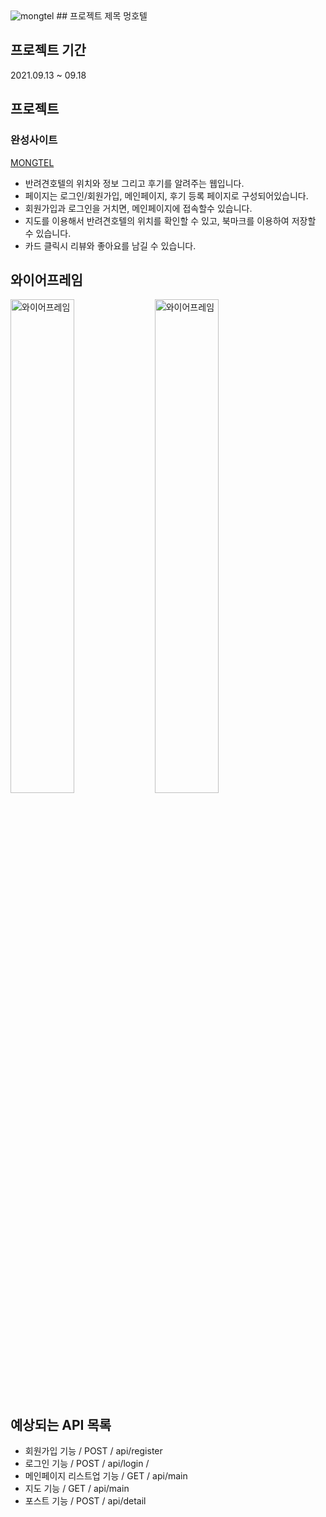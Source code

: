<img src="https://user-images.githubusercontent.com/67423755/133815909-04d06b4a-b7ed-4c44-9fdf-f511a169cbc7.PNG" alt="mongtel"/>
## 프로젝트 제목 
멍호텔 <br/>

## 프로젝트 기간
2021.09.13 ~ 09.18

## 프로젝트<br/>
### 완성사이트
 <a href="http://54.180.143.1">MONGTEL</a>

 - 반려견호텔의 위치와 정보 그리고 후기를 알려주는 웹입니다.
 - 페이지는 로그인/회원가입, 메인페이지, 후기 등록 페이지로 구성되어있습니다.
 - 회원가입과 로그인을 거치면, 메인페이지에 접속할수 있습니다.
 - 지도를 이용해서 반려견호텔의 위치를 확인할 수 있고, 북마크를 이용하여 저장할 수 있습니다.
 - 카드 클릭시 리뷰와 좋아요를 남길 수 있습니다.

## 와이어프레임 <br/>
<img src="https://user-images.githubusercontent.com/85733702/133069628-b0424ef3-2ca6-4ffc-8882-83283ae9c40e.jpeg" alt = "와이어프레임" style="width:45%;"/>
<img src="https://user-images.githubusercontent.com/85733702/133069674-d81de542-ef95-4450-874d-dccf0148abe3.jpeg" alt = "와이어프레임" style="width:45%;"/>

## 예상되는 API 목록<br/>
 - 회원가입 기능 / POST / api/register
 - 로그인 기능 / POST / api/login / 
 - 메인페이지 리스트업 기능 / GET / api/main
 - 지도 기능 / GET / api/main
 - 포스트 기능 / POST / api/detail
 

